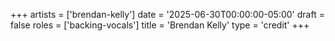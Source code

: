 +++
artists = ['brendan-kelly']
date = '2025-06-30T00:00:00-05:00'
draft = false
roles = ['backing-vocals']
title = 'Brendan Kelly'
type = 'credit'
+++
